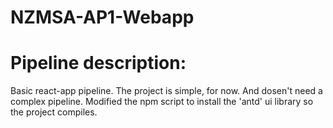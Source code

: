 # NZMSA-AP1-Webapp

# Pipeline description:

Basic react-app pipeline. The project is simple, for now. And dosen't need a complex pipeline. 
Modified the npm script to install the 'antd' ui library so the project compiles.
